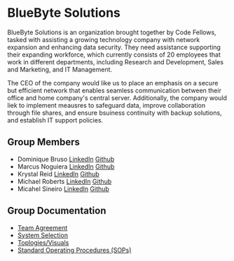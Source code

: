 # BlueByte Solutions

BlueByte Solutions is an organization brought together by Code Fellows, tasked with assisting a growing technology company with network expansion and enhancing data security. They need assistance supporting their expanding workforce, which currently consists of 20 employees that work in different departments, including Research and Development, Sales and Marketing, and IT Management.

The CEO of the company would like us to place an emphasis on a secure but efficient network that enables seamless communication between their office and home company's central server. Additionally, the company would liek to implement meausres to safeguard data, improve collaboration through file shares, and ensure bsuiness continuity with backup solutions, and establish IT support policies. 

## Group Members
- Dominique Bruso [LinkedIn]() [Github](https://github.com/nbruno)
- Marcus Noguiera [LinkedIn]() [Github](https://github.com/marcusvno)
- Krystal Reid [LinkedIn](https://www.linkedin.com/in/krystalbsreid/) [Github](https://github.com/thechaoskrys)
- Michael Roberts [LinkedIn]() [Github](https://github.com/Mjroberts7)
- Micahel Sineiro [LinkedIn]() [Github](https://github.com/KrustyKode)

## Group Documentation
- [Team Agreement](groupdocumentation/ops-301d14-group1-teamagreement.pdf)
- [System Selection](groupdocumentation/ops-301d14-group1-systemselection.pdf)
- [Toplogies/Visuals]()
- [Standard Operating Procedures (SOPs)]()


